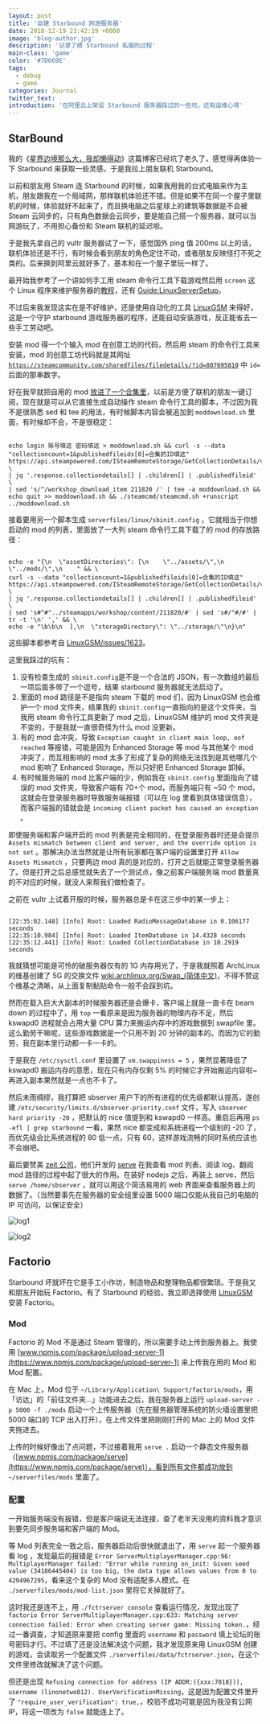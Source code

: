 ```yaml
---
layout: post
title: '自建 Starbound 网游服务器'
date: 2018-12-19 23:42:19 +0800
image: 'blog-author.jpg'
description: '记录了搭 Starbound 私服的过程'
main-class: 'game'
color: '#7D669E'
tags:
  - debug
  - game
categories: Journal
twitter_text:
introduction: '在阿里云上架设 Starbound 服务器踩过的一些坑，还有运维心得'
---
```


## StarBound

我的《[星界边境那么大，我却懒得动](https://onetwo.ren/%E6%98%9F%E7%95%8C%E8%BE%B9%E5%A2%83%E9%82%A3%E4%B9%88%E5%A4%A7-%E6%88%91%E5%8D%B4%E6%87%92%E5%BE%97%E5%8A%A8/)》这篇博客已经坑了老久了，感觉得再体验一下 Starbound 来获取一些灵感，于是我拉上朋友联机 Starbound。

以前和朋友用 Steam 连 Starbound 的时候，如果我用我的台式电脑来作为主机，朋友跟我在一个局域网，那样联机体验还不错。但是如果不在同一个屋子里联机的时候，体验就好不起来了，而且换电脑之后星球上的建筑等数据是不会被 Steam 云同步的，只有角色数据会云同步，要是能自己搭一个服务器，就可以当网游玩了，不用担心备份和 Steam 联机的延迟啦。

于是我先拿自己的 vultr 服务器试了一下，感觉国外 ping 值 200ms 以上的话，联机体验还是不行，有时候会看到朋友的角色定住不动，或者朋友反映怪打不死之类的。后来换到阿里云就好多了，基本和在一个屋子里玩一样了。

最开始我参考了一个讲如何手工用 steam 命令行工具下载游戏然后用 `screen` 这个 Linux 程序来维护服务器的[教程](https://steamcommunity.com/sharedfiles/filedetails/?l=german&id=200785834)，还有 [Guide:LinuxServerSetup](https://starbounder.org/Guide:LinuxServerSetup)。

不过后来我发现这实在是不好维护，还是使用自动化的工具 [LinuxGSM](https://linuxgsm.com/lgsm/sbserver/) 来得好，这是一个守护 starbound 游戏服务器的程序，还能自动安装游戏，反正能省去一些手工劳动吧。

安装 mod 得一个个输入 mod 在创意工坊的代码，然后用 steam 的命令行工具来安装，mod 的创意工坊代码就是其网址 [`https://steamcommunity.com/sharedfiles/filedetails/?id=807695810`](https://steamcommunity.com/sharedfiles/filedetails/?id=807695810) 中 `id=` 后面的那串数字。

好在我早就把自用的 mod [放进了一个合集里](https://steamcommunity.com/sharedfiles/filedetails/?id=1267792017)，以前是方便了联机的朋友一键订阅，现在就是可以从它直接生成自动操作 steam 命令行工具的脚本，不过因为我不是很熟悉 sed 和 tee 的用法，有时候脚本内容会被追加到 `moddownload.sh` 里面，有时候却不会，不是很稳定：

```shell

echo login 账号填这 密码填这 > moddownload.sh && curl -s --data "collectioncount=1&publishedfileids[0]=合集的ID填这" https://api.steampowered.com/ISteamRemoteStorage/GetCollectionDetails/v1/ \
| jq '.response.collectiondetails[] | .children[] | .publishedfileid' \
| sed 's/^/workshop_download_item 211820 /' | tee -a moddownload.sh && echo quit >> moddownload.sh && ./steamcmd/steamcmd.sh +runscript ../moddownload.sh
```

接着要用另一个脚本生成 `serverfiles/linux/sbinit.config` ，它就相当于你想启动的 mod 的列表，里面放了一大列 steam 命令行工具下载了的 mod 的存放路径：

```shell

echo -e "{\n  \"assetDirectories\": [\n    \"../assets/\",\n    \"../mods/\",\n    " && \
curl -s --data "collectioncount=1&publishedfileids[0]=合集的ID填这" https://api.steampowered.com/ISteamRemoteStorage/GetCollectionDetails/v1/ \
| jq '.response.collectiondetails[] | .children[] | .publishedfileid' \
| sed 's#^#"../steamapps/workshop/content/211820/#' | sed 's#/"#/#' | tr -t '\n' ',' && \
echo -e "\b\b\n  ],\n  \"storageDirectory\": \"../storage/\"\n}\n"
```

这些脚本都参考自 [LinuxGSM/issues/1623](https://github.com/GameServerManagers/LinuxGSM/issues/1623)。

这里我踩过的坑有：

1. 没有检查生成的 `sbinit.config`是不是一个合法的 JSON，有一次数组的最后一项后面多带了一个逗号，结果 starbound 服务器就无法启动了。
2. 里面的 mod 路径是不是指向 steam 下载的 mod 们，因为 LinuxGSM 也会维护一个 mod 文件夹，结果我的 `sbinit.config`一直指向的是这个文件夹，当我用 steam 命令行工具更新了 mod 之后，LinuxGSM 维护的 mod 文件夹是不变的，于是我就一直很奇怪为什么 mod 没更新。
3. 有的 mod 会冲突，导致 `Exception caught in client main loop, eof reached` 等报错，可能是因为 Enhanced Storage 等 mod 与其他某个 mod 冲突了，而互相影响的 mod 太多了形成了复杂的网络无法找到是其他哪几个 mod 影响了 Enhanced Storage，所以只好把 Enhanced Storage 卸掉。
4. 有时候服务端的 mod 比客户端的少，例如我在 `sbinit.config` 里面指向了错误的 mod 文件夹，导致客户端有 70+个 mod，而服务端只有 ~50 个 mod，这就会在登录服务器时导致服务端报错（可以在 log 里看到具体错误信息），而客户端报的错就会是 `incoming client packet has caused an exception` 。

即使服务端和客户端开启的 mod 列表是完全相同的，在登录服务器时还是会提示 `Assets mismatch between client and server, and the override option is not set` 。那解决办法当然就是让所有玩家都在客户端的设置里打开 `Allow Assets Mismatch` ，只要两边 mod 真的是对应的，打开之后就能正常登录服务器了。但是打开之后总感觉就失去了一个测试点，像之前客户端服务端 mod 数量真的不对应的时候，就没人来帮我们做检查了。

之前在 vultr 上试着开服的时候，服务器总是卡在这三步中的某一步上：

```log

[22:35:02.148] [Info] Root: Loaded RadioMessageDatabase in 0.106177 seconds
[22:35:10.984] [Info] Root: Loaded ItemDatabase in 14.4328 seconds
[22:35:12.441] [Info] Root: Loaded CollectionDatabase in 10.2919 seconds
```

我就猜想可能是可怜的破服务器仅有的 1G 内存用光了，于是我就照着 ArchLinux 的维基创建了 5G 的交换文件 [wiki.archlinux.org/Swap\_(简体中文)](<https://wiki.archlinux.org/index.php/Swap_(%E7%AE%80%E4%BD%93%E4%B8%AD%E6%96%87)>)，不得不赞这个维基之清晰，从上面复制黏贴命令一般不会踩到坑。

然而在载入巨大大副本的时候服务器还是会爆卡，客户端上就是一直卡在 beam down 的过程中了，用 `top` 一看原来是因为服务器的物理内存不足，然后 kswapd0 进程就会占用大量 CPU 算力来搬运内存中的游戏数据到 swapfile 里。这么勤劳干嘛呢，这些游戏数据是一个只用不到 20 分钟的副本的。而因为它的勤劳，我在副本里行动都一卡一卡的。

于是我在 `/etc/sysctl.conf` 里设置了 `vm.swappiness = 5` ，果然显著降低了 kswapd0 搬运内存的意愿，现在只有内存仅剩 5% 的时候它才开始搬运内容啦~再进入副本果然就是一点也不卡了。

然后未雨绸缪，我打算把 sbserver 用户下的所有进程的优先级都默认提高，遂创建 `/etc/security/limits.d/sbserver-priority.conf` 文件，写入 `sbserver hard priority -20` ，把默认的 nice 值提到和 kswapd0 一样高。重启后再用 `ps -efl | grep starbound` 一看，果然 nice 都变成和系统进程一个级别的 -20 了，而优先级会比系统进程的 80 低一点，只有 60，这样游戏流畅的同时系统应该也不会崩吧。

最后要赞美 [zeit 公司](https://zeit.co/)，他们开发的 [serve](https://www.npmjs.com/package/serve) 在我查看 mod 列表、阅读 log、翻阅 mod 路径的过程中起了很大的作用。在装好 nodejs 之后，再装上 serve，然后 `serve /home/sbserver` ，就可以用这个简洁易用的 web 界面来查看服务器上的数据了。（当然要事先在服务器的安全组里设置 5000 端口仅能从我自己的电脑的 IP 可访问，以保证安全）

![log1](https://raw.githubusercontent.com/linonetwo/linonetwo.github.io/master/assets/img/posts/starbound/log1.png)

![log2](https://raw.githubusercontent.com/linonetwo/linonetwo.github.io/master/assets/img/posts/starbound/log2.png)

## Factorio

Starbound 坏就坏在它是手工小作坊，制造物品和整理物品都很繁琐。于是我又和朋友开始玩 Factorio。有了 Starbound 的经验，我立即选择使用 [LinuxGSM](https://linuxgsm.com/lgsm/fctrserver/) 安装 Factorio。

### Mod

Factorio 的 Mod 不是通过 Steam 管理的，所以需要手动上传到服务器上。我使用 [www.npmjs.com/package/upload-server-1](https://www.npmjs.com/package/upload-server-1) 来上传我在用的 Mod 和 Mod 配置。

在 Mac 上，Mod 位于 `~/Library/Application\ Support/factorio/mods`，用「访达」的「前往文件夹…」功能进去之后，我在服务器上运行 `upload-server -p 5000 -f ./mods` 启动一个上传服务器（先在服务器管理系统的防火墙设置里把 5000 端口的 TCP 出入打开），在上传文件里把刚刚打开的 Mac 上的 Mod 文件夹拖进去。

上传的时候好像出了点问题，不过接着我用 `serve .` 启动一个静态文件服务器（[www.npmjs.com/package/serve](https://www.npmjs.com/package/serve)），看到所有文件都成功放到 `~/serverfiles/mods` 里面了。

### 配置

一开始服务端没有报错，但是客户端说无法连接，查了老半天没用的资料我才意识到要先同步服务端和客户端的 Mod。

等 Mod 列表完全一致之后，服务器启动后很快就退出了，用 `serve` 起一个服务器看 log ，发现最后的报错是 `Error ServerMultiplayerManager.cpp:96: MultiplayerManager failed: "Error while running on_init: Given seed value (34186445404) is too big, the data type allows values from 0 to 4294967295`，看来这个复杂的 Mod 没有适配多人模式。在 `./serverfiles/mods/mod-list.json` 里将它关掉就好了。

这时我还是连不上，用 `./fctrserver console` 查看运行情况，发现出现了 `factorio Error ServerMultiplayerManager.cpp:633: Matching server connection failed: Error when creating server game: Missing token.`，经过一番调查，才知道原来要把 config 里面的 `username` 和 `password` 填上论坛的账号密码才行。不过填了还是没法解决这个问题，我才发现原来用 LinuxGSM 创建的游戏，会读取另一个配置文件 `./serverfiles/data/fctrserver.json`，在这个文件里修改就解决了这个问题。

但还是出现 `Refusing connection for address (IP ADDR:({xxx:7018})), username (linonetwo012). UserVerificationMissing`，这是因为配置文件里开了 `"require_user_verification": true,`，校验不成功可能是因为我没有公网 IP，将这一项改为 `false` 就能连上了。
